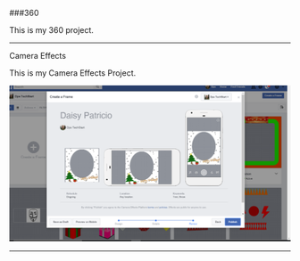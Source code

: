 ###360

This is my 360 project.

<script src="//360.vizor.io/scripts/embed.js" data-vizorurl="https://360.vizor.io/embed/v/oop" ></script>

***

Camera Effects

This is my Camera Effects Project.

![picture_title](https://github.com/daisypatricio/daisypatricio.github.io/blob/master/Daisy%20Patricio.PNG?raw=true "Optional Title")


***
